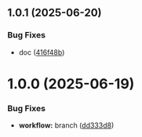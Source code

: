 ## 1.0.1 (2025-06-20)


### Bug Fixes

* doc ([416f48b](https://github.com/ratpi-studio/ratpi-cli/commit/416f48bb02fcd4cf06dc2bf4b0efb1449b462fc3))



# 1.0.0 (2025-06-19)

### Bug Fixes

- **workflow:** branch ([dd333d8](https://github.com/ratpi-studio/ratpi-cli/commit/dd333d878ddc4abd3c4eaab7c742d18db997f115))
